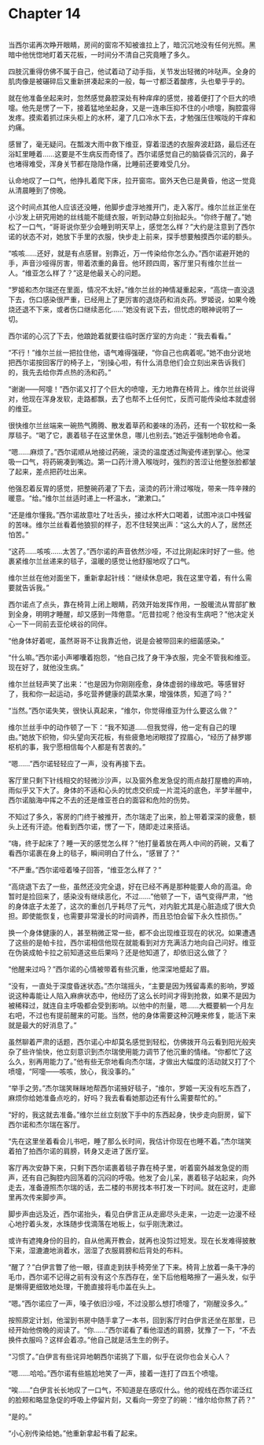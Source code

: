 # Chapter 14

<br>
当西尔诺再次睁开眼睛，房间的窗帘不知被谁拉上了，暗沉沉地没有任何光照。黑暗中他恍惚地盯着天花板，一时间分不清自己究竟睡了多久。

四肢沉重得仿佛不属于自己，他试着动了动手指，关节发出轻微的咔哒声。全身的肌肉像是被碾碎后又重新拼凑起来的一般，每一寸都泛着酸疼，头也晕乎乎的。

就在他准备坐起来时，忽然感觉鼻腔深处有种痒痒的感觉，接着便打了个巨大的喷嚏。他先是愣了一下，接着猛地坐起身，又是一连串压抑不住的小喷嚏，胸腔震得发疼。摸索着抓过床头柜上的水杯，灌了几口冷水下去，才勉强压住喉咙的干痒和灼痛。

感冒了，毫无疑问。在瓢泼大雨中救下维亚，穿着湿透的衣服奔波赶路，最后还在浴缸里睡着……这要是不生病反而奇怪了。西尔诺感觉自己的脑袋昏沉沉的，鼻子也堵得难受，浑身关节都在隐隐作痛，比睡前还要难受几分。

认命地叹了一口气，他挣扎着爬下床，拉开窗帘。窗外天色已是黄昏，他这一觉竟从清晨睡到了傍晚。

这个时间点其他人应该还没睡，他脚步虚浮地推开门，走入客厅。维尔兰丝正坐在小沙发上研究用她的丝线能不能缝衣服，听到动静立刻抬起头。“你终于醒了。”她松了一口气，“哥哥说你至少会睡到明天早上，感觉怎么样？”大约是注意到了西尔诺的状态不对，她放下手里的衣服，快步走上前来，探手想要触摸西尔诺的额头。

“咳咳……还好，就是有点感冒。别靠近，万一传染给你怎么办。”西尔诺避开她的手，声音沙哑得厉害，带着浓重的鼻音。他环顾四周，客厅里只有维尔兰丝一人。“维亚怎么样了？”这是他最关心的问题。

“罗姬和杰尔瑞还在里面，情况不太好。”维尔兰丝的神情凝重起来，“高烧一直没退下去，伤口感染很严重，已经用上了更厉害的退烧药和消炎药。罗姬说，如果今晚烧还退不下来，或者伤口继续恶化……”她没有说下去，但忧虑的眼神说明了一切。

西尔诺的心沉了下去，他踉跄着就要往临时医疗室的方向走：“我去看看。”

“不行！”维尔兰丝一把拉住他，语气难得强硬，“你自己也病着呢。”她不由分说地把西尔诺按回客厅的椅子上，“别操心啦，有什么消息他们会立刻出来告诉我们的，我先去给你弄点热的汤和药。”

“谢谢——阿嚏！”西尔诺又打了个巨大的喷嚏，无力地靠在椅背上。维尔兰丝说得对，他现在浑身发软，走路都飘，去了也帮不上任何忙，反而可能传染给本就虚弱的维亚。

很快维尔兰丝端来一碗热气腾腾、散发着草药和姜味的汤药，还有一个软枕和一条厚毯子。“喝了它，裹着毯子在这里休息，哪儿也别去。”她近乎强制地命令着。

“嗯……麻烦了。”西尔诺顺从地接过药碗，滚烫的温度透过陶瓷传递到掌心。他深吸一口气，将药碗凑到嘴边。第一口药汁滑入喉咙时，强烈的苦涩让他整张脸都皱了起来，差点把药吐出来。

他强忍着反胃的感觉，把整碗药灌了下去，滚烫的药汁滑过喉咙，带来一阵辛辣的暖意。“给。”维尔兰丝适时递上一杯温水，“漱漱口。”

“还是维尔懂我。”西尔诺故意吐了吐舌头，接过水杯大口喝着，试图冲淡口中残留的苦味。维尔兰丝看着他狼狈的样子，忍不住轻笑出声：“这么大的人了，居然还怕苦。”

“这药……咳咳……太苦了。”西尔诺的声音依然沙哑，不过比刚起床时好了一些。他裹紧维尔兰丝递来的毯子，温暖的感觉让他舒服地叹了口气。

维尔兰丝在他对面坐下，重新拿起针线：“继续休息吧，我在这里守着，有什么需要就告诉我。”

西尔诺点了点头，靠在椅背上闭上眼睛，药效开始发挥作用，一股暖流从胃部扩散到全身，明明才睡醒，却又感到一阵倦意。“厄昔拉呢？他没有生病吧？”他决定关心一下一同前去亚伦峡谷的同伴。

“他身体好着呢，虽然哥哥不让我靠近他，说是会被带回来的细菌感染。”

“什么嘛。”西尔诺小声嘟囔着抱怨，“他自己找了身干净衣服，完全不管我和维亚。现在好了，就他没生病。”

维尔兰丝轻声笑了出来：“也是因为你刚刚痊愈，身体虚弱的缘故吧。等感冒好了，我和你一起运动，多吃营养健康的蔬菜水果，增强体质，知道了吗？”

“当然。”西尔诺失笑，很快认真起来，“维尔，你觉得维亚为什么要这么做？”

维尔兰丝手中的动作顿了一下：“我不知道……但我觉得，他一定有自己的理由。”她放下织物，仰头望向天花板，有些疲惫地闭眼捏了捏眉心，“经历了赫罗娜枢机的事，我宁愿相信每个人都是有苦衷的。”

“嗯……”西尔诺轻轻应了一声，没有再接下去。

客厅里只剩下针线相交的轻微沙沙声，以及窗外愈发急促的雨点敲打屋檐的声响，雨似乎又下大了。身体的不适和心头的忧虑交织成一片混沌的底色，半梦半醒中，西尔诺脑海中挥之不去的还是维亚苍白的面容和危险的伤势。

不知过了多久，客房的门终于被推开，杰尔瑞走了出来，脸上带着深深的疲惫，额头上还有汗迹。他看到西尔诺，愣了一下，随即走过来搭话。

“嗨，终于起床了？睡一天的感觉怎么样？”他打量着放在两人中间的药碗，又看了看西尔诺裹在身上的毯子，瞬间明白了什么，“感冒了？”

“不严重。”西尔诺哑着嗓子回答，“维亚怎么样了？”

“高烧退下去了一些，虽然还没完全退，好在已经不再是那种能要人命的高温。命暂时是捡回来了，感染没有继续恶化，不过……”他顿了一下，语气变得严肃，“他的身体底子太差了，这次的重创几乎耗尽了元气，对内脏尤其是心脏造成了很大负担。即使能恢复，也需要非常漫长的时间调养，而且恐怕会留下永久性损伤。”

换一个身体健康的人，甚至稍微正常一些，都不会出现维亚现在的状况。如果遭遇了这些的是帕卡拉，西尔诺相信他现在就能看到对方充满活力地向自己问好。维亚在伪装成帕卡拉之前知道这些后果吗？还是他知道了，却依旧这么做了？

“他醒来过吗？”西尔诺的心情被带着有些沉重，他深深地蹙起了眉。

“没有，一直处于深度昏迷状态。”杰尔瑞摇头，“主要是因为残留毒素的影响，罗姬说这种毒能让人陷入麻痹状态中，他经历了这么长时间才得到抢救，如果不是因为被稀释过，就连自主呼吸都会受到影响。以他中的剂量，嗯……大概要躺一个月左右吧，不过也有提前醒来的可能。当然，他的身体需要这种沉睡来修复，能活下来就是最大的好消息了。”

虽然聊着严肃的话题，西尔诺心中却莫名感觉到轻松，仿佛拨开乌云看到阳光般夹杂了些许愉快，他立刻意识到杰尔瑞使用能力调节了他沉重的情绪。“你都忙了这么久，别再用能力了。”他有些无奈地看向杰尔瑞，才做出大幅度的活动就又打了个喷嚏，“阿嚏——咳咳，放心，我没事的。”

“举手之劳。”杰尔瑞笑眯眯地帮西尔诺掖好毯子，“维尔，罗姬一天没有吃东西了，麻烦你给她准备点吃的，好吗？我去看看她那边还有什么需要帮忙的。”

“好的，我这就去准备。”维尔兰丝立刻放下手中的东西起身，快步走向厨房，留下西尔诺和杰尔瑞在客厅。

“先在这里坐着看会儿书吧，睡了那么长时间，我估计你现在也睡不着。”杰尔瑞笑着拍了拍西尔诺的肩膀，转身又走进了医疗室。

客厅再次安静下来，只剩下西尔诺裹着毯子靠在椅子里，听着窗外越发急促的雨声，还有自己胸腔内回荡着的沉闷的呼吸。他发了会儿呆，裹着毯子站起来，向外走去，准备遵照杰尔瑞的话，去二楼的书房找本书打发一下时间。就在这时，走廊里再次传来脚步声。

脚步声由远及近，西尔诺抬头，看见白伊言正从走廊尽头走来，一边走一边漫不经心地拧着头发，水珠随步伐滴落在地板上，似乎刚洗漱过。

或许有遮掩身份的目的，自从他离开教会，就再也没剪过短发。现在长发难得披散下来，湿漉漉地淌着水，洇湿了衣服肩膀和后背处的布料。

“醒了？”白伊言瞥了他一眼，径直走到扶手椅旁坐了下来。椅背上放着一条干净的毛巾，西尔诺不记得之前有没有这个东西存在，坐下后他粗略擦了一遍头发，似乎是懒得更细致地处理，干脆直接将毛巾盖在头上。

“嗯。”西尔诺应了一声，嗓子依旧沙哑，不过没那么想打喷嚏了，“刚醒没多久。”

按照原定计划，他溜到书房中随手拿了一本书，回到客厅时白伊言还坐在那里，已经开始他傍晚的阅读了。“你……”西尔诺看了看他湿透的肩膀，犹豫了一下，“不去换件衣服吗？这样会着凉。”他自己就是活生生的例子。

“习惯了。”白伊言有些诧异地朝西尔诺挑了下眉，似乎在说你也会关心人？

“嗯……哈哈。”西尔诺有些尴尬地笑了一声，接着一连打了四五个喷嚏。

“唉……”白伊言长长地叹了一口气，不知道是在感叹什么。他的视线在西尔诺泛红的脸颊和略显急促的呼吸上停留片刻，又看向一旁空了的碗：“维尔给你熬了药？”

“是的。”

“小心别传染给她。”他重新拿起书看了起来。
